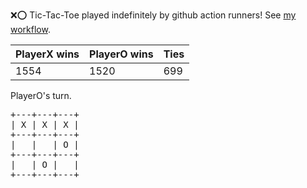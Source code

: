 :x::o: Tic-Tac-Toe played indefinitely by github action runners! See [my workflow](.github/workflows/play.yaml).

|PlayerX wins|PlayerO wins|Ties|
|-|-|-|
|1554|1520|699|

PlayerO's turn.

<pre>
+---+---+---+
| X | X | X |
+---+---+---+
|   |   | O |
+---+---+---+
|   | O |   |
+---+---+---+
</pre>